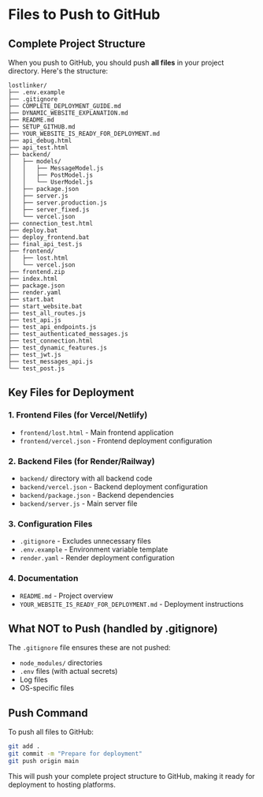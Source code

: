 # Files to Push to GitHub

## Complete Project Structure

When you push to GitHub, you should push **all files** in your project directory. Here's the structure:

```
lostlinker/
├── .env.example
├── .gitignore
├── COMPLETE_DEPLOYMENT_GUIDE.md
├── DYNAMIC_WEBSITE_EXPLANATION.md
├── README.md
├── SETUP_GITHUB.md
├── YOUR_WEBSITE_IS_READY_FOR_DEPLOYMENT.md
├── api_debug.html
├── api_test.html
├── backend/
│   ├── models/
│   │   ├── MessageModel.js
│   │   ├── PostModel.js
│   │   └── UserModel.js
│   ├── package.json
│   ├── server.js
│   ├── server.production.js
│   ├── server_fixed.js
│   └── vercel.json
├── connection_test.html
├── deploy.bat
├── deploy_frontend.bat
├── final_api_test.js
├── frontend/
│   ├── lost.html
│   └── vercel.json
├── frontend.zip
├── index.html
├── package.json
├── render.yaml
├── start.bat
├── start_website.bat
├── test_all_routes.js
├── test_api.js
├── test_api_endpoints.js
├── test_authenticated_messages.js
├── test_connection.html
├── test_dynamic_features.js
├── test_jwt.js
├── test_messages_api.js
└── test_post.js
```

## Key Files for Deployment

### 1. Frontend Files (for Vercel/Netlify)
- `frontend/lost.html` - Main frontend application
- `frontend/vercel.json` - Frontend deployment configuration

### 2. Backend Files (for Render/Railway)
- `backend/` directory with all backend code
- `backend/vercel.json` - Backend deployment configuration
- `backend/package.json` - Backend dependencies
- `backend/server.js` - Main server file

### 3. Configuration Files
- `.gitignore` - Excludes unnecessary files
- `.env.example` - Environment variable template
- `render.yaml` - Render deployment configuration

### 4. Documentation
- `README.md` - Project overview
- `YOUR_WEBSITE_IS_READY_FOR_DEPLOYMENT.md` - Deployment instructions

## What NOT to Push (handled by .gitignore)

The `.gitignore` file ensures these are not pushed:
- `node_modules/` directories
- `.env` files (with actual secrets)
- Log files
- OS-specific files

## Push Command

To push all files to GitHub:

```bash
git add .
git commit -m "Prepare for deployment"
git push origin main
```

This will push your complete project structure to GitHub, making it ready for deployment to hosting platforms.